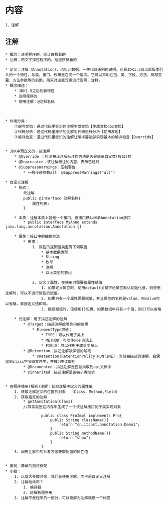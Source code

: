 # 内容

	1、注解


## 注解

	* 概念：说明程序的。给计算机看的
	* 注释：用文字描述程序的。给程序员看的
	
	* 定义：注解（Annotation），也叫元数据。一种代码级别的说明。它是JDK1.5及以后版本引入的一个特性，与类、接口、枚举是在同一个层次。它可以声明在包、类、字段、方法、局部变量、方法参数等的前面，用来对这些元素进行说明，注释。
	* 概念描述：
		* JDK1.5之后的新特性
		* 说明程序的
		* 使用注解：@注解名称


​	

	* 作用分类：
		①编写文档：通过代码里标识的注解生成文档【生成文档doc文档】
		②代码分析：通过代码里标识的注解对代码进行分析【使用反射】
		③编译检查：通过代码里标识的注解让编译器能够实现基本的编译检查【Override】


	* JDK中预定义的一些注解
		* @Override	：检测被该注解标注的方法是否是继承自父类(接口)的
		* @Deprecated：该注解标注的内容，表示已过时
		* @SuppressWarnings：压制警告
			* 一般传递参数all  @SuppressWarnings("all")
	
	* 自定义注解
		* 格式：
			元注解
			public @interface 注解名称{
				属性列表;
			}
	
		* 本质：注解本质上就是一个接口，该接口默认继承Annotation接口
			* public interface MyAnno extends java.lang.annotation.Annotation {}
	
		* 属性：接口中的抽象方法
			* 要求：
				1. 属性的返回值类型有下列取值
					* 基本数据类型
					* String
					* 枚举
					* 注解
					* 以上类型的数组 
	
				2. 定义了属性，在使用时需要给属性赋值
					1. 如果定义属性时，使用default关键字给属性默认初始化值，则使用注解时，可以不进行属性的赋值。
					2. 如果只有一个属性需要赋值，并且属性的名称是value，则value可以省略，直接定义值即可。
					3. 数组赋值时，值使用{}包裹。如果数组中只有一个值，则{}可以省略
		
		* 元注解：用于描述注解的注解
			* @Target：描述注解能够作用的位置
				* ElementType取值：
					* TYPE：可以作用于类上 
					* METHOD：可以作用于方法上
					* FIELD：可以作用于成员变量上
			* @Retention：描述注解被保留的阶段
				* @Retention(RetentionPolicy.RUNTIME)：当前被描述的注解，会保留到class字节码文件中，并被JVM读取到
			* @Documented：描述注解是否被抽取到api文档中
			* @Inherited：描述注解是否被子类继承


	* 在程序使用(解析)注解：获取注解中定义的属性值
		1. 获取注解定义的位置的对象  （Class，Method,Field）
		2. 获取指定的注解
			* getAnnotation(Class)
			//其实就是在内存中生成了一个该注解接口的子类实现对象
	
		            public class ProImpl implements Pro{
		                public String className(){
		                    return "cn.itcast.annotation.Demo1";
		                }
		                public String methodName(){
		                    return "show";
		                }
		            }
		3. 调用注解中的抽象方法获取配置的属性值


	* 案例：简单的测试框架
	* 小结：
		1. 以后大多数时候，我们会使用注解，而不是自定义注解
		2. 注解给谁用？
			1. 编译器
			2. 给解析程序用
		3. 注解不是程序的一部分，可以理解为注解就是一个标签